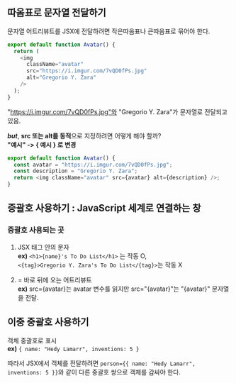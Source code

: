 ## 따옴표로 문자열 전달하기

문자열 어트리뷰트를 JSX에 전달하려면 작은따옴표나 큰따옴표로 묶어야 한다.

```javascript
export default function Avatar() {
  return (
    <img
      className="avatar"
      src="https://i.imgur.com/7vQD0fPs.jpg"
      alt="Gregorio Y. Zara"
    />
  );
}
```

"https://i.imgur.com/7vQD0fPs.jpg"와 "Gregorio Y. Zara"가 문자열로 전달되고 있음.

**_but_**, **src 또는 alt를 동적**으로 지정하려면 어떻게 해야 할까?  
**"예시" -> { 예시 } 로 변경**

```javascript
export default function Avatar() {
  const avatar = "https://i.imgur.com/7vQD0fPs.jpg";
  const description = "Gregorio Y. Zara";
  return <img className="avatar" src={avatar} alt={description} />;
}
```

## 증괄호 사용하기 : JavaScript 세계로 연결하는 창

### 중괄호 사용되는 곳

1.  JSX 태그 안의 문자  
    **ex)** `<h1>{name}'s To Do List</h1>` 는 작동 O,  
    `<{tag}>Gregorio Y. Zara's To Do List</{tag}>`는 작동 X

2.  = 바로 뒤에 오는 어트리뷰트  
    **ex)** src={avatar}는 avatar 변수를 읽지만 src="{avatar}"는 "{avatar}" 문자열을 전달.

## 이중 중괄호 사용하기

객체 중괄호로 표시  
**ex)** `{ name: "Hedy Lamarr", inventions: 5 }  `

따라서 JSX에서 객체를 전달하려면 `person={{ name: "Hedy Lamarr", inventions: 5 }}`와 같이 다른 중괄호 쌍으로 객체를 감싸야 한다.
